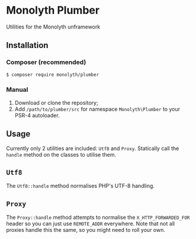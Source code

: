 # Monolyth Plumber
Utilities for the Monolyth unframework

## Installation

### Composer (recommended)
```sh
$ composer require monolyth/plumber
```

### Manual
1. Download or clone the repository;
2. Add `/path/to/plumber/src` for namespace `Monolyth\Plumber` to your PSR-4
   autoloader.

## Usage
Currently only 2 utilities are included: `Utf8` and `Proxy`. Statically call
the `handle` method on the classes to utilise them.

## `Utf8`
The `Utf8::handle` method normalises PHP's UTF-8 handling.

## `Proxy`
The `Proxy::handle` method attempts to normalise the `X_HTTP_FORWARDED_FOR`
header so you can just use `REMOTE_ADDR` everywhere. Note that not all proxies
handle this the same, so you might need to roll your own.

